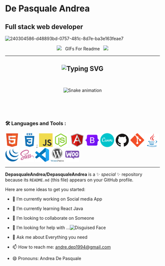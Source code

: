 # De Pasquale Andrea
## Full stack web developer



![240304586-d48893bd-0757-481c-8d7e-ba3e163feae7](https://github.com/DepasqualeAndrea/DepasqualeAndrea/assets/128024931/094f0c75-2215-45a9-9f25-0ae91eb0cabf)

<div align="center">
<img src="https://user-images.githubusercontent.com/74038190/213844263-a8897a51-32f4-4b3b-b5c2-e1528b89f6f3.png" width="50px" /> &nbsp; GIFs For Readme &nbsp; <img src="https://user-images.githubusercontent.com/74038190/213844263-a8897a51-32f4-4b3b-b5c2-e1528b89f6f3.png" width="50px" />

-------------------------------------------------------------------------------------------------------------------------------------------------------------- 
</div> 

<div align="center">
   <h2>
<img src="https://readme-typing-svg.demolab.com/?font=Fira+Code&duration=1&pause=10000000000000&color=E46AF8D2&center=true&vCenter=true&repeat=false&width=435&lines=🐍+My+Contributions+🐍" alt="Typing SVG" />
    </h2>
  <br>
 
  ![Snake animation](https://github.com/eagrundy/eagrundy/blob/output/github-contribution-grid-snake.svg)
 
  <br/><br/><br/>
</div>



### 🛠️ Languages and Tools : 
<div>   
<img src="https://github.com/devicons/devicon/blob/master/icons/html5/html5-original.svg" title="HTML5" alt="HTML" width="45" height="45"/>
&nbsp;   
<img src="https://github.com/devicons/devicon/blob/master/icons/css3/css3-plain-wordmark.svg"  title="CSS3" alt="CSS" width="45" height="45"/>;   
<img src="https://github.com/devicons/devicon/blob/master/icons/javascript/javascript-original.svg" title="JavaScript" alt="JavaScript" width="45" height="45"/>   
<img src="https://github.com/devicons/devicon/blob/master/icons/nodejs/nodejs-original.svg" title="NodeJS" alt="NodeJS" width="45" height="45"/>&nbsp;
<img src="https://github.com/devicons/devicon/blob/master/icons/angularjs/angularjs-original.svg" title="Angular" **alt="Angular" width="45" height="45"/>  
<img src="https://github.com/devicons/devicon/blob/master/icons/bootstrap/bootstrap-original.svg" title="Bootstrap" **alt="Bootstrap" width="45" height="45"/>  
<img src="https://github.com/devicons/devicon/blob/master/icons/canva/canva-original.svg" title="canva" **alt="canva" width="45" height="45"/>
<img src="https://github.com/devicons/devicon/blob/master/icons/github/github-original.svg" title="github" **alt="github" width="45" height="45"/>
<img src="https://github.com/devicons/devicon/blob/master/icons/git/git-original.svg" title="git" **alt="git" width="45" height="45"/>
<img src="https://github.com/devicons/devicon/blob/master/icons/java/java-original.svg" title="java" **alt="java" width="45" height="45"/>
<img src="https://github.com/devicons/devicon/blob/master/icons/jquery/jquery-original.svg" title="jquery" **alt="jquery" width="45" height="45"/>
<img src="https://github.com/devicons/devicon/blob/master/icons/sass/sass-original.svg" title="sass" **alt="sass" width="45" height="45"/>
<img src="https://github.com/devicons/devicon/blob/master/icons/vscode/vscode-original.svg" title="vscode" **alt="vscode" width="45" height="45"/>
<img src="https://github.com/devicons/devicon/blob/master/icons/wordpress/wordpress-original.svg" title="wordpress" **alt="wordpress" width="45" height="45"/>
<img src="https://github.com/devicons/devicon/blob/master/icons/woocommerce/woocommerce-original.svg" title="woocommerce" **alt="woocommerce" width="45" height="45"/>
</div>
       
   
---------------------------------------------------------------------------------------------------------------------------------------------------

**DepasqualeAndrea/DepasqualeAndrea** is a ✨ _special_ ✨ repository because its `README.md` (this file) appears on your GitHub profile.

Here are some ideas to get you started:

- 🔭 I’m currently working on Social media App
- 🌱 I’m currently learning React Java
- 👯 I’m looking to collaborate on Someone 
- 🤔 I’m looking for help with ...![Disguised Face](https://github.com/DepasqualeAndrea/DepasqualeAndrea/assets/128024931/04f46a8b-ddaf-4875-8cb4-24fe3904c4ff)

- 💬 Ask me about Everything you need
- 📫 How to reach me: andre.dep1994@gmail.com
- 😄 Pronouns: Andrea De Pasquale



